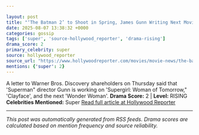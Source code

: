 ```yaml
---

layout: post
title: "‘The Batman 2’ to Shoot in Spring, James Gunn Writing Next Movie in “Super” Family"
date: 2025-08-07 13:38:32 +0000
categories: gossip
tags: ['super', 'source-hollywood_reporter', 'drama-rising']
drama_score: 2
primary_celebrity: super
source: hollywood_reporter
source_url: "https://www.hollywoodreporter.com/movies/movie-news/the-batman-2-next-spring-james-gunn-super-movie-dc-studios-1236339305/"
mentions: {'super': 2}
---
```


A letter to Warner Bros. Discovery shareholders on Thursday said that 'Superman" director Gunn is working on 'Supergirl: Woman of Tomorrow," 'Clayface', and the next 'Wonder Woman'. **Drama Score:** 2 | **Level:** RISING **Celebrities Mentioned:** Super [Read full article at Hollywood Reporter](https://www.hollywoodreporter.com/movies/movie-news/the-batman-2-next-spring-james-gunn-super-movie-dc-studios-1236339305/)

---

*This post was automatically generated from RSS feeds. Drama scores are calculated based on mention frequency and source reliability.*